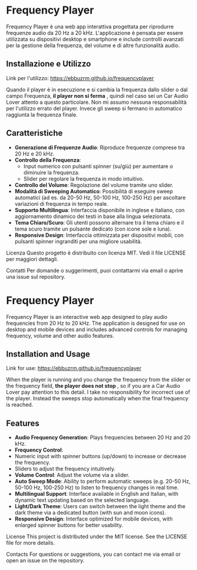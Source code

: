 # Frequency Player

Frequency Player è una web app interattiva progettata per riprodurre frequenze audio da 20 Hz a 20 kHz. 
L'applicazione è pensata per essere utilizzata su dispositivi desktop e smartphone e include controlli avanzati per la gestione della frequenza, del volume e di altre funzionalità audio.

## Installazione e Utilizzo 
Link per l'utilizzo: https://ebbuzrm.github.io/frequencyplayer

Quando il player è in esecuzione e si cambia la frequenza dallo slider o dal campo Frequenza, **il player non si ferma** , quindi nel caso sei un Car Audio Lover attento a questo particolare. Non mi assumo nessuna responsabilità per l'utilizzo errato del player.
Invece gli sweep si fermano in automatico raggiunta la frequenza finale.

## Caratteristiche

- **Generazione di Frequenze Audio**: Riproduce frequenze comprese tra 20 Hz e 20 kHz.
- **Controllo della Frequenza**: 
  - Input numerico con pulsanti spinner (su/giù) per aumentare o diminuire la frequenza.
  - Slider per regolare la frequenza in modo intuitivo.
- **Controllo del Volume**: Regolazione del volume tramite uno slider.
- **Modalità di Sweeping Automatico**: Possibilità di eseguire sweep automatici (ad es. da 20-50 Hz, 50-100 Hz, 100-250 Hz) per ascoltare variazioni di frequenza in tempo reale.
- **Supporto Multilingua**: Interfaccia disponibile in inglese e italiano, con aggiornamento dinamico dei testi in base alla lingua selezionata.
- **Tema Chiaro/Scuro**: Gli utenti possono alternare tra il tema chiaro e il tema scuro tramite un pulsante dedicato (con icone sole e luna).
- **Responsive Design**: Interfaccia ottimizzata per dispositivi mobili, con pulsanti spinner ingranditi per una migliore usabilità.   

Licenza
Questo progetto è distribuito con licenza MIT. Vedi il file LICENSE per maggiori dettagli.

Contatti
Per domande o suggerimenti, puoi contattarmi via email o aprire una issue sul repository.


# Frequency Player

Frequency Player is an interactive web app designed to play audio frequencies from 20 Hz to 20 kHz.
The application is designed for use on desktop and mobile devices and includes advanced controls for managing frequency, volume and other audio features.

## Installation and Usage

Link for use: https://ebbuzrm.github.io/frequencyplayer

When the player is running and you change the frequency from the slider or the frequency field, **the player does not stop** , so if you are a Car Audio Lover pay attention to this detail.
I take no responsibility for incorrect use of the player.
Instead the sweeps stop automatically when the final frequency is reached.

## Features

- **Audio Frequency Generation**: Plays frequencies between 20 Hz and 20 kHz.
- **Frequency Control**:
- Numeric input with spinner buttons (up/down) to increase or decrease the frequency.
- Sliders to adjust the frequency intuitively.
- **Volume Control**: Adjust the volume via a slider.
- **Auto Sweep Mode**: Ability to perform automatic sweeps (e.g. 20-50 Hz, 50-100 Hz, 100-250 Hz) to listen to frequency changes in real time.
- **Multilingual Support**: Interface available in English and Italian, with dynamic text updating based on the selected language.
- **Light/Dark Theme**: Users can switch between the light theme and the dark theme via a dedicated button (with sun and moon icons).
- **Responsive Design**: Interface optimized for mobile devices, with enlarged spinner buttons for better usability.

License
This project is distributed under the MIT license. See the LICENSE file for more details.

Contacts
For questions or suggestions, you can contact me via email or open an issue on the repository.


